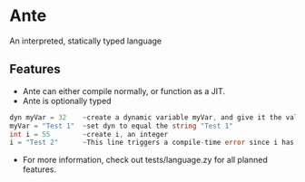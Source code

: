 ﻿# Ante
An interpreted, statically typed language

## Features
* Ante can either compile normally, or function as a JIT.
* Ante is optionally typed
```go
dyn myVar = 32    ~create a dynamic variable myVar, and give it the value 32  
myVar = "Test 1"  ~set dyn to equal the string "Test 1" 
int i = 55        ~create i, an integer
i = "Test 2"      ~This line triggers a compile-time error since i has a static typing  
```
* For more information, check out tests/language.zy for all planned features.
